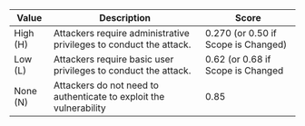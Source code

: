 | **Value** | **Description**                                                    | **Score**                           | 
| --------- | ------------------------------------------------------------------ | ----------------------------------- |
| High (H)  | Attackers require administrative privileges to conduct the attack. | 0.270 (or 0.50 if Scope is Changed) |
| Low (L)   | Attackers require basic user privileges to conduct the attack.     | 0.62 (or 0.68 if Scope is Changed   |
| None (N)  | Attackers do not need to authenticate to exploit the vulnerability | 0.85                                |
